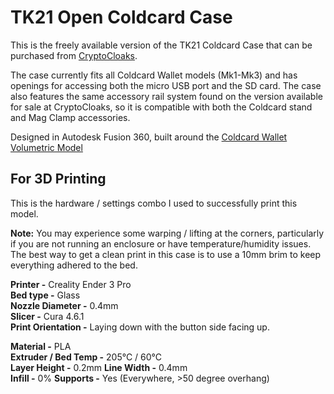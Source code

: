 # TK21 Open Coldcard Case
This is the freely available version of the TK21 Coldcard Case that can be purchased from [CryptoCloaks](https://www.cryptocloaks.com/product/tk21-coldcard-case/).

The case currently fits all Coldcard Wallet models (Mk1-Mk3) and has openings for accessing both the micro USB port and the SD card. The case also features the same accessory rail system found on the version available for sale at CryptoCloaks, so it is compatible with both the Coldcard stand and Mag Clamp accessories.

Designed in Autodesk Fusion 360, built around the [Coldcard Wallet Volumetric Model](https://github.com/TiKawamoto/3d-printing/tree/master/Coldcard)

## For 3D Printing
This is the hardware / settings combo I used to successfully print this model.

**Note:** You may experience some warping / lifting at the corners, particularly if you are not running an enclosure or have temperature/humidity issues. The best way to get a clean print in this case is to use a 10mm brim to keep everything adhered to the bed.

**Printer -** Creality Ender 3 Pro  
**Bed type -** Glass  
**Nozzle Diameter -** 0.4mm  
**Slicer -** Cura 4.6.1  
**Print Orientation -** Laying down with the button side facing up.  

**Material -** PLA  
**Extruder / Bed Temp -** 205°C / 60°C  
**Layer Height -** 0.2mm
**Line Width -** 0.4mm  
**Infill -** 0%
**Supports -** Yes (Everywhere, >50 degree overhang)

